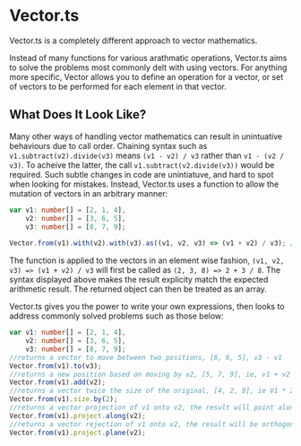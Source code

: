 # Vector.ts

Vector.ts is a completely different approach to vector mathematics.

Instead of many functions for various arathmatic operations, Vector.ts aims to solve the problems most commonly delt with using vectors.
For anything more specific, Vector allows you to define an operation for a vector, or set of vectors to be performed for each element in that vector.

## What Does It Look Like?

Many other ways of handling vector mathematics can result in unintuative behaviours due to call order.
Chaining syntax such as `v1.subtract(v2).divide(v3)` means `(v1 - v2) / v3` rather than `v1 - (v2 / v3)`.
To acheive the latter, the call `v1.subtract(v2.divide(v3))` would be required.
Such subtle changes in code are unintiatuve, and hard to spot when looking for mistakes.
Instead, Vector.ts uses a function to allow the mutation of vectors in an arbitrary manner:

```typescript
var v1: number[] = [2, 1, 4],
    v2: number[] = [3, 6, 5],
    v3: number[] = [8, 7, 9];
    
Vector.from(v1).with(v2).with(v3).as((v1, v2, v3) => (v1 + v2) / v3); //produces [0.625, 1, 1]
```

The function is applied to the vectors in an element wise fashion, `(v1, v2, v3) => (v1 + v2) / v3` will first be called as `(2, 3, 8) => 2 + 3 / 8`.
The syntax displayed above makes the result explicity match the expected arithmetic result.
The returned object can then be treated as an array.

Vector.ts gives you the power to write your own expressions, then looks to address commonly solved problems such as those below:

```typescript
var v1: number[] = [2, 1, 4],
    v2: number[] = [3, 6, 5],
    v3: number[] = [8, 7, 9];
//returns a vector to move between two positions, [6, 6, 5], v3 - v1
Vector.from(v1).to(v3);
//returns a new position based on moving by v2, [5, 7, 9], ie, v1 + v2
Vector.from(v1).add(v2);
//returns a vector twice the size of the original, [4, 2, 8], ie V1 * 2
Vector.from(v1).size.by(2);
//returns a vector projection of v1 onto v2, the result will point along v2
Vector.from(v1).project.along(v2);
//returns a vector rejection of v1 onto v2, the result will be orthogonal to v2
Vector.from(v1).project.plane(v2);
```
